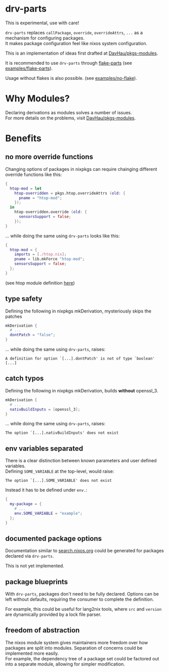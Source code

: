 # drv-parts

This is experimental, use with care!

`drv-parts` replaces `callPackage`, `override`, `overrideAttrs`, `...` as a mechanism for configuring packages.  
It makes package configuration feel like nixos system configuration. 

This is an implementation of ideas first drafted at [DavHau/pkgs-modules](https://github.com/DavHau/pkgs-modules).

It is recommended to use `drv-parts` through [flake-parts](https://flake.parts) (see [examples/flake-parts](/examples/flake-parts)).

Usage without flakes is also possible. (see [examples/no-flake](/examples/nox-flake)).

# Why Modules?
Declaring derivations as modules solves a number of issues.  
For more details on the problems, visit [DavHau/pkgs-modules](https://github.com/DavHau/pkgs-modules).

# Benefits
## no more override functions
Changing options of packages in nixpkgs can require chainging different override functions like this:
```nix
{
  htop-mod = let
    htop-overridden = pkgs.htop.overrideAttrs (old: {
      pname = "htop-mod";
    });
  in
    htop-overridden.override (old: {
      sensorsSupport = false;
    });
}
```

... while doing the same using `drv-parts` looks like this:
```nix
{
  htop-mod = {
    imports = [./htop.nix];
    pname = lib.mkForce "htop-mod";
    sensorsSupport = false;
  };
}
```
(see htop module definition [here](/examples/flake-parts/htop/htop.nix))
## type safety
Defining the following in nixpkgs mkDerivation, mysteriously skips the patches
```nix
mkDerivation {
  # ...
  dontPatch = "false";
}
```

... while doing the same using `drv-parts`, raises:
```
A definition for option `[...].dontPatch' is not of type `boolean' [...]
```

## catch typos
Defining the following in nixpkgs mkDerivation, builds **without** openssl_3.
```nix
mkDerivation {
  # ...
  nativBuildInputs = [openssl_3];
}
```

... while doing the same using `drv-parts`, raises:
```
The option `[...].nativBuildInputs' does not exist
```


## env variables separated
There is a clear distinction between known parameters and user defined variables.  
Defining `SOME_VARIABLE` at the top-level, would raise:
```
The option `[...].SOME_VARIABLE' does not exist
```
Instead it has to be defined under `env.`:
```nix
{
  my-package = {
    # ...
    env.SOME_VARIABLE = "example";
  };
}
```

## documented package options
Documentation similar to [search.nixos.org](https://search.nixos.org) could be generated for packages declared via `drv-parts`.

This is not yet implemented.
## package blueprints
With `drv-parts`, packages don't need to be fully declared. Options can be left without defaults, requiring the consumer to complete the definition.

For example, this could be useful for lang2nix tools, where `src` and `version` are dynamically provided by a lock file parser.

## freedom of abstraction

The nixos module system gives maintainers more freedom over how packages are split into modules. Separation of concerns could be implemented more easily.  
For example, the dependency tree of a package set could be factored out into a separate module, allowing for simpler modification.
